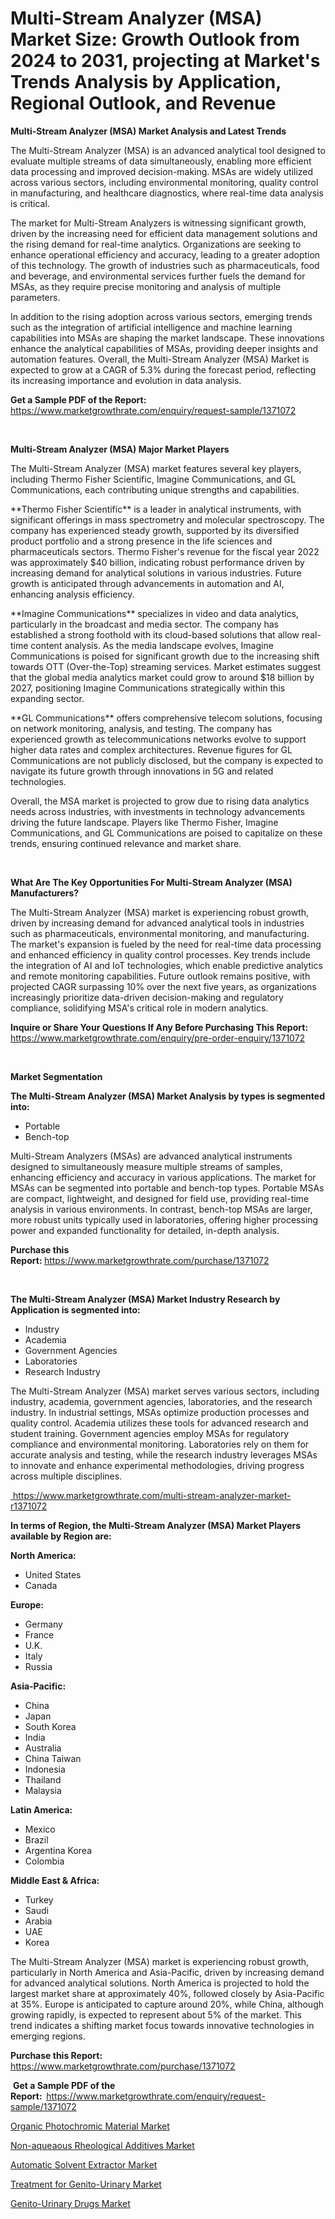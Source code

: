 <p><h1>Multi-Stream Analyzer (MSA) Market Size: Growth Outlook from 2024 to 2031, projecting at Market's Trends Analysis by Application, Regional Outlook, and Revenue</h1></p><p><strong>Multi-Stream Analyzer (MSA) Market Analysis and Latest Trends</strong></p>
<p><p>The Multi-Stream Analyzer (MSA) is an advanced analytical tool designed to evaluate multiple streams of data simultaneously, enabling more efficient data processing and improved decision-making. MSAs are widely utilized across various sectors, including environmental monitoring, quality control in manufacturing, and healthcare diagnostics, where real-time data analysis is critical.</p><p>The market for Multi-Stream Analyzers is witnessing significant growth, driven by the increasing need for efficient data management solutions and the rising demand for real-time analytics. Organizations are seeking to enhance operational efficiency and accuracy, leading to a greater adoption of this technology. The growth of industries such as pharmaceuticals, food and beverage, and environmental services further fuels the demand for MSAs, as they require precise monitoring and analysis of multiple parameters.</p><p>In addition to the rising adoption across various sectors, emerging trends such as the integration of artificial intelligence and machine learning capabilities into MSAs are shaping the market landscape. These innovations enhance the analytical capabilities of MSAs, providing deeper insights and automation features. Overall, the Multi-Stream Analyzer (MSA) Market is expected to grow at a CAGR of 5.3% during the forecast period, reflecting its increasing importance and evolution in data analysis.</p></p>
<p><strong>Get a Sample PDF of the Report:&nbsp;</strong> <a href="https://www.marketgrowthrate.com/enquiry/request-sample/1371072">https://www.marketgrowthrate.com/enquiry/request-sample/1371072</a></p>
<p>&nbsp;</p>
<p><strong>Multi-Stream Analyzer (MSA) Major Market Players</strong></p>
<p><p>The Multi-Stream Analyzer (MSA) market features several key players, including Thermo Fisher Scientific, Imagine Communications, and GL Communications, each contributing unique strengths and capabilities.</p><p>**Thermo Fisher Scientific** is a leader in analytical instruments, with significant offerings in mass spectrometry and molecular spectroscopy. The company has experienced steady growth, supported by its diversified product portfolio and a strong presence in the life sciences and pharmaceuticals sectors. Thermo Fisher's revenue for the fiscal year 2022 was approximately $40 billion, indicating robust performance driven by increasing demand for analytical solutions in various industries. Future growth is anticipated through advancements in automation and AI, enhancing analysis efficiency.</p><p>**Imagine Communications** specializes in video and data analytics, particularly in the broadcast and media sector. The company has established a strong foothold with its cloud-based solutions that allow real-time content analysis. As the media landscape evolves, Imagine Communications is poised for significant growth due to the increasing shift towards OTT (Over-the-Top) streaming services. Market estimates suggest that the global media analytics market could grow to around $18 billion by 2027, positioning Imagine Communications strategically within this expanding sector.</p><p>**GL Communications** offers comprehensive telecom solutions, focusing on network monitoring, analysis, and testing. The company has experienced growth as telecommunications networks evolve to support higher data rates and complex architectures. Revenue figures for GL Communications are not publicly disclosed, but the company is expected to navigate its future growth through innovations in 5G and related technologies.</p><p>Overall, the MSA market is projected to grow due to rising data analytics needs across industries, with investments in technology advancements driving the future landscape. Players like Thermo Fisher, Imagine Communications, and GL Communications are poised to capitalize on these trends, ensuring continued relevance and market share.</p></p>
<p>&nbsp;</p>
<p><strong>What Are The Key Opportunities For Multi-Stream Analyzer (MSA) Manufacturers?</strong></p>
<p><p>The Multi-Stream Analyzer (MSA) market is experiencing robust growth, driven by increasing demand for advanced analytical tools in industries such as pharmaceuticals, environmental monitoring, and manufacturing. The market's expansion is fueled by the need for real-time data processing and enhanced efficiency in quality control processes. Key trends include the integration of AI and IoT technologies, which enable predictive analytics and remote monitoring capabilities. Future outlook remains positive, with projected CAGR surpassing 10% over the next five years, as organizations increasingly prioritize data-driven decision-making and regulatory compliance, solidifying MSA's critical role in modern analytics.</p></p>
<p><strong>Inquire or Share Your Questions If Any Before Purchasing This Report:</strong> <a href="https://www.marketgrowthrate.com/enquiry/pre-order-enquiry/1371072">https://www.marketgrowthrate.com/enquiry/pre-order-enquiry/1371072</a></p>
<p>&nbsp;</p>
<p><strong>Market Segmentation</strong></p>
<p><strong>The Multi-Stream Analyzer (MSA) Market Analysis by types is segmented into:</strong></p>
<p><ul><li>Portable</li><li>Bench-top</li></ul></p>
<p><p>Multi-Stream Analyzers (MSAs) are advanced analytical instruments designed to simultaneously measure multiple streams of samples, enhancing efficiency and accuracy in various applications. The market for MSAs can be segmented into portable and bench-top types. Portable MSAs are compact, lightweight, and designed for field use, providing real-time analysis in various environments. In contrast, bench-top MSAs are larger, more robust units typically used in laboratories, offering higher processing power and expanded functionality for detailed, in-depth analysis.</p></p>
<p><strong>Purchase this Report:&nbsp;</strong><a href="https://www.marketgrowthrate.com/purchase/1371072">https://www.marketgrowthrate.com/purchase/1371072</a></p>
<p>&nbsp;</p>
<p><strong>The Multi-Stream Analyzer (MSA) Market Industry Research by Application is segmented into:</strong></p>
<p><ul><li>Industry</li><li>Academia</li><li>Government Agencies</li><li>Laboratories</li><li>Research Industry</li></ul></p>
<p><p>The Multi-Stream Analyzer (MSA) market serves various sectors, including industry, academia, government agencies, laboratories, and the research industry. In industrial settings, MSAs optimize production processes and quality control. Academia utilizes these tools for advanced research and student training. Government agencies employ MSAs for regulatory compliance and environmental monitoring. Laboratories rely on them for accurate analysis and testing, while the research industry leverages MSAs to innovate and enhance experimental methodologies, driving progress across multiple disciplines.</p></p>
<p><a href="https://www.marketgrowthrate.com/multi-stream-analyzer-market-r1371072">&nbsp;https://www.marketgrowthrate.com/multi-stream-analyzer-market-r1371072</a></p>
<p><strong>In terms of Region, the Multi-Stream Analyzer (MSA) Market Players available by Region are:</strong></p>
<p>
    <p> <strong> North America: </strong>
        <ul>
            <li>United States</li>
            <li>Canada</li>
        </ul>
        </p> 
    <p> <strong> Europe: </strong>
        <ul>
            <li>Germany</li>
            <li>France</li>
            <li>U.K.</li>
            <li>Italy</li>
            <li>Russia</li>
        </ul>
        </p> 
    <p> <strong> Asia-Pacific: </strong>
        <ul>
            <li>China</li>
            <li>Japan</li>
            <li>South Korea</li>
            <li>India</li>
            <li>Australia</li>
            <li>China Taiwan</li>
            <li>Indonesia</li>
            <li>Thailand</li>
            <li>Malaysia</li>
        </ul>
        </p> 
    <p> <strong> Latin America: </strong>
        <ul>
            <li>Mexico</li>
            <li>Brazil</li>
            <li>Argentina Korea</li>
            <li>Colombia</li>
        </ul>
        </p> 
    <p> <strong> Middle East & Africa: </strong>
        <ul>
            <li>Turkey</li>
            <li>Saudi</li>
            <li>Arabia</li>
            <li>UAE</li>
            <li>Korea</li>
        </ul>
    </p>
    </p>
<p><p>The Multi-Stream Analyzer (MSA) market is experiencing robust growth, particularly in North America and Asia-Pacific, driven by increasing demand for advanced analytical solutions. North America is projected to hold the largest market share at approximately 40%, followed closely by Asia-Pacific at 35%. Europe is anticipated to capture around 20%, while China, although growing rapidly, is expected to represent about 5% of the market. This trend indicates a shifting market focus towards innovative technologies in emerging regions.</p></p>
<p><strong>Purchase this Report: </strong><a href="https://www.marketgrowthrate.com/purchase/1371072">https://www.marketgrowthrate.com/purchase/1371072</a></p>
<p>&nbsp;<strong>Get a Sample PDF of the Report:&nbsp;&nbsp;</strong><a href="https://www.marketgrowthrate.com/enquiry/request-sample/1371072">https://www.marketgrowthrate.com/enquiry/request-sample/1371072</a></p>
<p><strong></strong></p>
<p><p><a href="https://issuu.com/reportprime-2/docs/organic-photochromic-material-marke_99a39c0ba607c3">Organic Photochromic Material Market</a></p><p><a href="https://issuu.com/reportprime-2/docs/non-aqueaous-rheological-additives-_fd2c805eb7e617">Non-aqueaous Rheological Additives Market</a></p><p><a href="https://www.linkedin.com/pulse/global-automatic-solvent-extractor-market-trends-forecasts-kc3tc">Automatic Solvent Extractor Market</a></p><p><a href="https://medium.com/@shanieprice2023/treatment-for-genito-urinary-market-strategic-insights-product-evolution-and-market-segmentation-662a0a11b0e8?postPublishedType=repub">Treatment for Genito-Urinary Market</a></p><p><a href="https://medium.com/@shanieprice2023/what-are-the-growth-drivers-in-genito-urinary-drugs-market-7afaa4076a5d">Genito-Urinary Drugs Market</a></p></p>